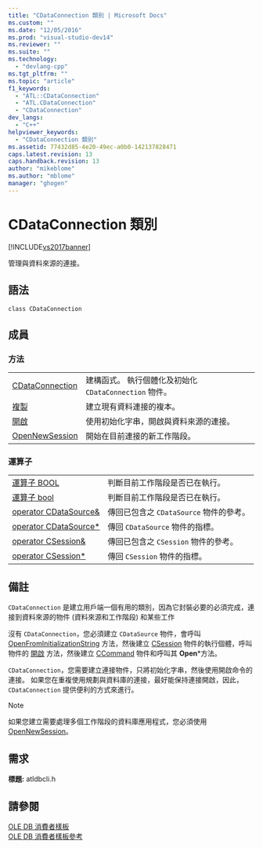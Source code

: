 ```yaml
---
title: "CDataConnection 類別 | Microsoft Docs"
ms.custom: ""
ms.date: "12/05/2016"
ms.prod: "visual-studio-dev14"
ms.reviewer: ""
ms.suite: ""
ms.technology: 
  - "devlang-cpp"
ms.tgt_pltfrm: ""
ms.topic: "article"
f1_keywords: 
  - "ATL::CDataConnection"
  - "ATL.CDataConnection"
  - "CDataConnection"
dev_langs: 
  - "C++"
helpviewer_keywords: 
  - "CDataConnection 類別"
ms.assetid: 77432d85-4e20-49ec-a0b0-142137828471
caps.latest.revision: 13
caps.handback.revision: 13
author: "mikeblome"
ms.author: "mblome"
manager: "ghogen"
---
```

# CDataConnection 類別
[!INCLUDE[vs2017banner](../../assembler/inline/includes/vs2017banner.md)]

管理與資料來源的連接。  
  
## 語法  
  
```  
class CDataConnection  
```  
  
## 成員  
  
### 方法  
  
|||  
|-|-|  
|[CDataConnection](../../data/oledb/cdataconnection-cdataconnection.md)|建構函式。  執行個體化及初始化 `CDataConnection` 物件。|  
|[複製](../../data/oledb/cdataconnection-copy.md)|建立現有資料連接的複本。|  
|[開啟](../../data/oledb/cdataconnection-open.md)|使用初始化字串，開啟與資料來源的連接。|  
|[OpenNewSession](../../data/oledb/cdataconnection-opennewsession.md)|開始在目前連接的新工作階段。|  
  
### 運算子  
  
|||  
|-|-|  
|[運算子 BOOL](../../data/oledb/cdataconnection-operator-bool.md)|判斷目前工作階段是否已在執行。|  
|[運算子 bool](../../data/oledb/cdataconnection-operator-bool-ole-db.md)|判斷目前工作階段是否已在執行。|  
|[operator CDataSource&](../../data/oledb/cdataconnection-operator-cdatasource-amp.md)|傳回已包含之 `CDataSource` 物件的參考。|  
|[operator CDataSource\*](../../data/oledb/cdataconnection-operator-cdatasource-star.md)|傳回 `CDataSource` 物件的指標。|  
|[operator CSession&](../../data/oledb/cdataconnection-operator-csession-amp.md)|傳回已包含之 `CSession` 物件的參考。|  
|[operator CSession\*](../../data/oledb/cdataconnection-operator-csession-star.md)|傳回 `CSession` 物件的指標。|  
  
## 備註  
 `CDataConnection` 是建立用戶端一個有用的類別，因為它封裝必要的必須完成，連接到資料來源的物件 \(資料來源和工作階段\) 和某些工作  
  
 沒有 `CDataConnection`，您必須建立 `CDataSource` 物件，會呼叫 [OpenFromInitializationString](../../data/oledb/cdatasource-openfrominitializationstring.md) 方法，然後建立 [CSession](../../data/oledb/csession-class.md) 物件的執行個體，呼叫物件的 [開啟](../../data/oledb/csession-open.md) 方法，然後建立 [CCommand](../../data/oledb/ccommand-class.md) 物件和呼叫其 **Open**\*方法。  
  
 `CDataConnection`，您需要建立連接物件，只將初始化字串，然後使用開啟命令的連接。  如果您在重複使用規劃與資料庫的連接，最好能保持連接開啟，因此， `CDataConnection` 提供便利的方式來進行。  
  
> [!NOTE]
>  如果您建立需要處理多個工作階段的資料庫應用程式，您必須使用 [OpenNewSession](../../data/oledb/cdataconnection-opennewsession.md)。  
  
## 需求  
 **標題:** atldbcli.h  
  
## 請參閱  
 [OLE DB 消費者樣板](../../data/oledb/ole-db-consumer-templates-cpp.md)   
 [OLE DB 消費者樣板參考](../../data/oledb/ole-db-consumer-templates-reference.md)